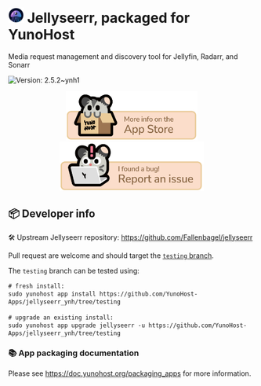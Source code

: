 <!--
N.B.: This README was automatically generated by <https://github.com/YunoHost/apps_tools/blob/main/readme_generator>
It shall NOT be edited by hand.
-->

<h1>
  <img src="https://raw.githubusercontent.com/YunoHost/apps/master/logos/jellyseerr.png" width="32px" alt="Logo of Jellyseerr">
  Jellyseerr, packaged for YunoHost
</h1>

Media request management and discovery tool for Jellyfin, Radarr, and Sonarr

![Version: 2.5.2~ynh1](https://img.shields.io/badge/Version-2.5.2~ynh1-rgba(0,150,0,1)?style=for-the-badge)

<div align="center">
<a href="https://apps.yunohost.org/app/jellyseerr"><img height="100px" src="https://github.com/YunoHost/yunohost-artwork/raw/refs/heads/main/badges/neopossum-badges/badge_more_info_on_the_appstore.svg"/></a>
<a href="https://github.com/YunoHost-Apps/jellyseerr_ynh/issues"><img height="100px" src="https://github.com/YunoHost/yunohost-artwork/raw/refs/heads/main/badges/neopossum-badges/badge_report_an_issue.svg"/></a>
</div>

## 📦 Developer info

🛠️ Upstream Jellyseerr repository: <https://github.com/Fallenbagel/jellyseerr>

Pull request are welcome and should target the [`testing` branch](https://github.com/YunoHost-Apps/jellyseerr_ynh/tree/testing).

The `testing` branch can be tested using:
```
# fresh install:
sudo yunohost app install https://github.com/YunoHost-Apps/jellyseerr_ynh/tree/testing

# upgrade an existing install:
sudo yunohost app upgrade jellyseerr -u https://github.com/YunoHost-Apps/jellyseerr_ynh/tree/testing
```

### 📚 App packaging documentation

Please see <https://doc.yunohost.org/packaging_apps> for more information.